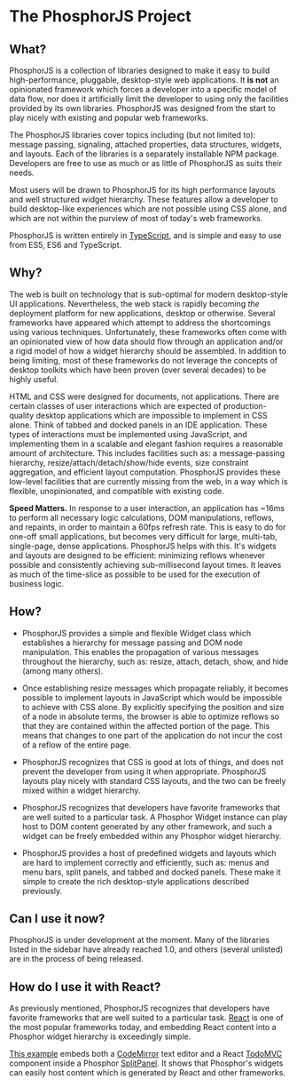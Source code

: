 The PhosphorJS Project
======================

What?
-----

PhosphorJS is a collection of libraries designed to make it easy to build
high-performance, pluggable, desktop-style web applications. It **is not**
an opinionated framework which forces a developer into a specific model of
data flow, nor does it artificially limit the developer to using only the
facilities provided by its own libraries. PhosphorJS was designed from the
start to play nicely with existing and popular web frameworks.

The PhosphorJS libraries cover topics including (but not limited to): message
passing, signaling, attached properties, data structures, widgets, and layouts.
Each of the libraries is a separately installable NPM package. Developers are
free to use as much or as little of PhosphorJS as suits their needs.

Most users will be drawn to PhosphorJS for its high performance layouts and
well structured widget hierarchy. These features allow a developer to build
desktop-like experiences which are not possible using CSS alone, and which
are not within the purview of most of today's web frameworks.

PhosphorJS is written entirely in [TypeScript](https://www.typescriptlang.org),
and is simple and easy to use from ES5, ES6 and TypeScript.


Why?
----

The web is built on technology that is sub-optimal for modern desktop-style UI
applications. Nevertheless, the web stack is rapidly becoming *the* deployment
platform for new applications, desktop or otherwise. Several frameworks have
appeared which attempt to address the shortcomings using various techniques.
Unfortunately, these frameworks often come with an opinionated view of how
data should flow through an application and/or a rigid model of how a widget
hierarchy should be assembled. In addition to being limiting, most of these
frameworks do not leverage the concepts of desktop toolkits which have been
proven (over several decades) to be highly useful.

HTML and CSS were designed for documents, not applications. There are certain
classes of user interactions which are expected of production-quality desktop
applications which are impossible to implement in CSS alone. Think of tabbed
and docked panels in an IDE application. These types of interactions must be
implemented using JavaScript, and implementing them in a scalable and elegant
fashion requires a reasonable amount of architecture. This includes facilities
such as: a message-passing hierarchy, resize/attach/detach/show/hide events,
size constraint aggregation, and efficient layout computation. PhosphorJS
provides these low-level facilities that are currently missing from the web,
in a way which is flexible, unopinionated, and compatible with existing code.

**Speed Matters.** In response to a user interaction, an application has ~16ms
to perform all necessary logic calculations, DOM manipulations, reflows, and
repaints, in order to maintain a 60fps refresh rate. This is easy to do for
one-off small applications, but becomes very difficult for large, multi-tab,
single-page, dense applications. PhosphorJS helps with this. It's widgets and
layouts are designed to be efficient: minimizing reflows whenever possible and
consistently achieving sub-millisecond layout times. It leaves as much of the
time-slice as possible to be used for the execution of business logic.


How?
----

- PhosphorJS provides a simple and flexible Widget class which establishes a
  hierarchy for message passing and DOM node manipulation. This enables the
  propagation of various messages throughout the hierarchy, such as: resize,
  attach, detach, show, and hide (among many others).

- Once establishing resize messages which propagate reliably, it becomes
  possible to implement layouts in JavaScript which would be impossible to
  achieve with CSS alone. By explicitly specifying the position and size of
  a node in absolute terms, the browser is able to optimize reflows so that
  they are contained within the affected portion of the page. This means that
  changes to one part of the application do not incur the cost of a reflow of
  the entire page.

- PhosphorJS recognizes that CSS is good at lots of things, and does not
  prevent the developer from using it when appropriate. PhosphorJS layouts
  play nicely with standard CSS layouts, and the two can be freely mixed
  within a widget hierarchy.

- PhosphorJS recognizes that developers have favorite frameworks that are well
  suited to a particular task. A Phosphor Widget instance can play host to DOM
  content generated by any other framework, and such a widget can be freely
  embedded within any Phosphor widget hierarchy.

- PhosphorJS provides a host of predefined widgets and layouts which are hard
  to implement correctly and efficiently, such as: menus and menu bars, split
  panels, and tabbed and docked panels. These make it simple to create the
  rich desktop-style applications described previously.


Can I use it now?
-----------------

PhosphorJS is under development at the moment. Many of the libraries listed
in the sidebar have already reached 1.0, and others (several unlisted) are in the process of being released.


How do I use it with React?
---------------------------

As previously mentioned, PhosphorJS recognizes that developers have favorite
frameworks that are well suited to a particular task. [React](https://facebook.github.io/react/)
is one of the most popular frameworks today, and embedding React content into
a Phosphor widget hierarchy is exceedingly simple.

[This example](http://phosphorjs.github.io/examples/todomvc/#/) embeds both a
[CodeMirror](http://codemirror.net/) text editor and a React [TodoMVC](http://todomvc.com/)
component inside a Phosphor [SplitPanel](https://github.com/phosphorjs/phosphor-splitpanel).
It shows that Phosphor's widgets can easily host content which is generated by
React and other frameworks.
